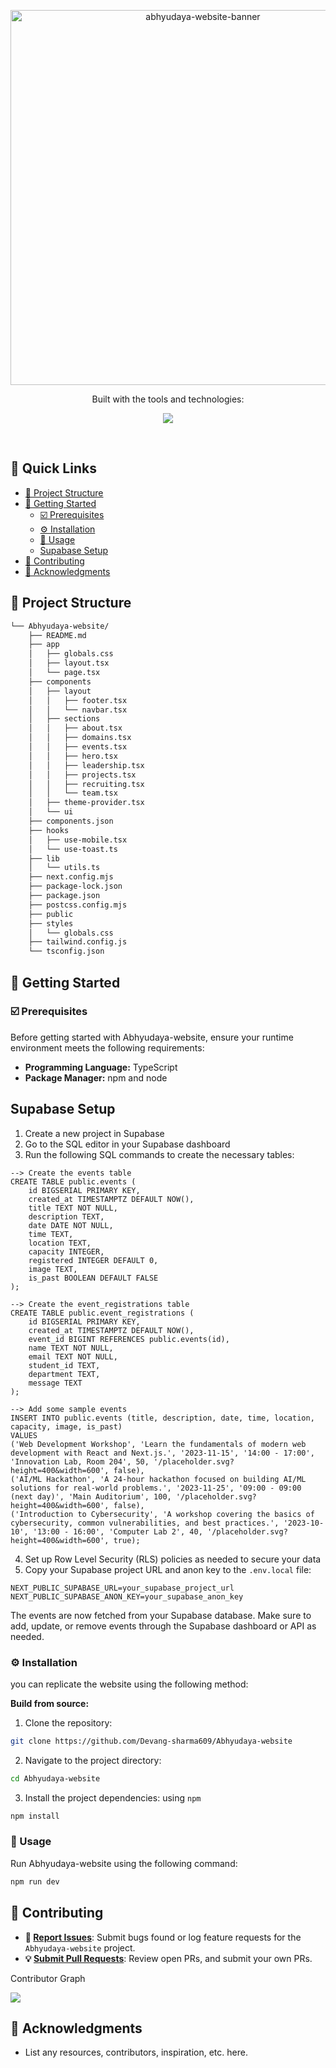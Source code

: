 <p align="center">
	<img src="https://github.com/user-attachments/assets/f0c909be-accc-43b5-9b7a-e14d6b8dc1c8" alt="abhyudaya-website-banner" width="600">
</p>
<p align="center">
	<!-- Shields.io badges disabled, using skill icons. --></p>
<p align="center">Built with the tools and technologies:</p>
<p align="center">
		<img src="https://skillicons.dev/icons?i=nextjs,ts,supabase,vercel">
    </p>
<br>

## 🔗 Quick Links

- [📁 Project Structure](#-project-structure)
- [🚀 Getting Started](#-getting-started)
  - [☑️ Prerequisites](#%EF%B8%8F-prerequisites)
  - [⚙️ Installation](#%EF%B8%8F-installation)
  - [🤖 Usage](#-usage)
  - [Supabase Setup](#supabase-setup)
- [🔰 Contributing](#-contributing)
- [🙌 Acknowledgments](#-acknowledgments)

## 📁 Project Structure

```sh
└── Abhyudaya-website/
    ├── README.md
    ├── app
    │   ├── globals.css
    │   ├── layout.tsx
    │   └── page.tsx
    ├── components
    │   ├── layout
    │   │   ├── footer.tsx
    │   │   └── navbar.tsx
    │   ├── sections
    │   │   ├── about.tsx
    │   │   ├── domains.tsx
    │   │   ├── events.tsx
    │   │   ├── hero.tsx
    │   │   ├── leadership.tsx
    │   │   ├── projects.tsx
    │   │   ├── recruiting.tsx
    │   │   └── team.tsx
    │   ├── theme-provider.tsx
    │   └── ui
    ├── components.json
    ├── hooks
    │   ├── use-mobile.tsx
    │   └── use-toast.ts
    ├── lib
    │   └── utils.ts
    ├── next.config.mjs
    ├── package-lock.json
    ├── package.json
    ├── postcss.config.mjs
    ├── public
    ├── styles
    │   └── globals.css
    ├── tailwind.config.js
    └── tsconfig.json
```

## 🚀 Getting Started

### ☑️ Prerequisites

Before getting started with Abhyudaya-website, ensure your runtime environment meets the following requirements:

- **Programming Language:** TypeScript
- **Package Manager:** npm and node

## Supabase Setup

1. Create a new project in Supabase
2. Go to the SQL editor in your Supabase dashboard
3. Run the following SQL commands to create the necessary tables:

```
--> Create the events table
CREATE TABLE public.events (
    id BIGSERIAL PRIMARY KEY,
    created_at TIMESTAMPTZ DEFAULT NOW(),
    title TEXT NOT NULL,
    description TEXT,
    date DATE NOT NULL,
    time TEXT,
    location TEXT,
    capacity INTEGER,
    registered INTEGER DEFAULT 0,
    image TEXT,
    is_past BOOLEAN DEFAULT FALSE
);

--> Create the event_registrations table
CREATE TABLE public.event_registrations (
    id BIGSERIAL PRIMARY KEY,
    created_at TIMESTAMPTZ DEFAULT NOW(),
    event_id BIGINT REFERENCES public.events(id),
    name TEXT NOT NULL,
    email TEXT NOT NULL,
    student_id TEXT,
    department TEXT,
    message TEXT
);

--> Add some sample events
INSERT INTO public.events (title, description, date, time, location, capacity, image, is_past)
VALUES
('Web Development Workshop', 'Learn the fundamentals of modern web development with React and Next.js.', '2023-11-15', '14:00 - 17:00', 'Innovation Lab, Room 204', 50, '/placeholder.svg?height=400&width=600', false),
('AI/ML Hackathon', 'A 24-hour hackathon focused on building AI/ML solutions for real-world problems.', '2023-11-25', '09:00 - 09:00 (next day)', 'Main Auditorium', 100, '/placeholder.svg?height=400&width=600', false),
('Introduction to Cybersecurity', 'A workshop covering the basics of cybersecurity, common vulnerabilities, and best practices.', '2023-10-10', '13:00 - 16:00', 'Computer Lab 2', 40, '/placeholder.svg?height=400&width=600', true);
```

4. Set up Row Level Security (RLS) policies as needed to secure your data
5. Copy your Supabase project URL and anon key to the `.env.local` file:

```
NEXT_PUBLIC_SUPABASE_URL=your_supabase_project_url
NEXT_PUBLIC_SUPABASE_ANON_KEY=your_supabase_anon_key
```

The events are now fetched from your Supabase database. Make sure to add, update, or remove events through the Supabase dashboard or API as needed.

### ⚙️ Installation

you can replicate the website using the following method:

**Build from source:**

1. Clone the repository:

```sh
git clone https://github.com/Devang-sharma609/Abhyudaya-website
```

2. Navigate to the project directory:

```sh
cd Abhyudaya-website
```

3. Install the project dependencies: using `npm`
```sh
npm install
```

### 🤖 Usage

Run Abhyudaya-website using the following command:
```sh
npm run dev
```

## 🔰 Contributing
- **🐛 [Report Issues](https://github.com/Devang-sharma609/Abhyudaya-website/issues)**: Submit bugs found or log feature requests for the `Abhyudaya-website` project.
- **💡 [Submit Pull Requests](https://github.com/Devang-sharma609/Abhyudaya-website/blob/main/CONTRIBUTING.md)**: Review open PRs, and submit your own PRs.

<p>Contributor Graph</p>
<p align="left">
   <a href="https://github.com{/Devang-sharma609/Abhyudaya-website/}graphs/contributors">
      <img src="https://contrib.rocks/image?repo=Devang-sharma609/Abhyudaya-website">
   </a>
</p>
</details>

## 🙌 Acknowledgments

- List any resources, contributors, inspiration, etc. here.
